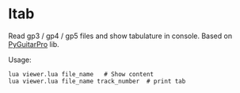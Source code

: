 # ltab
Read gp3 / gp4 / gp5 files and show tabulature in console.
Based on [PyGuitarPro](https://github.com/Perlence/PyGuitarPro) lib.

Usage:
```
lua viewer.lua file_name   # Show content
lua viewer.lua file_name track_number  # print tab
```


